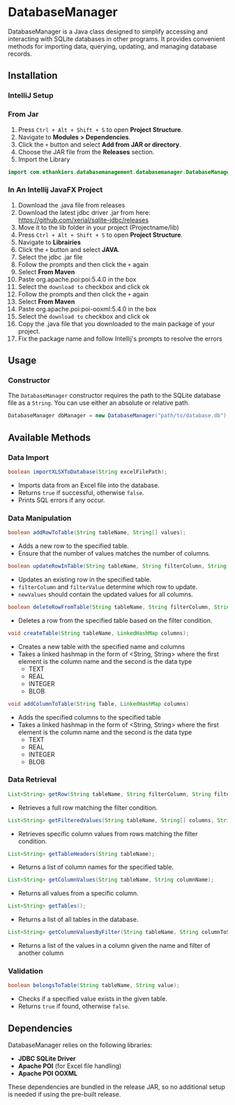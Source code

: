 # DatabaseManager

DatabaseManager is a Java class designed to simplify accessing and interacting with SQLite databases in other programs. It provides convenient methods for importing data, querying, updating, and managing database records.

## Installation

### IntelliJ Setup
### From Jar
1. Press `Ctrl + Alt + Shift + S` to open **Project Structure**.
2. Navigate to **Modules > Dependencies**.
3. Click the `+` button and select **Add from JAR or directory**.
4. Choose the JAR file from the **Releases** section.
5. Import the Library

```java
import com.ethankiers.databasemanagement.databasemanager.DatabaseManager;
```

### In An Intellij JavaFX Project
1. Download the .java file from releases
2. Download the latest jdbc driver .jar from here: https://github.com/xerial/sqlite-jdbc/releases
3. Move it to the lib folder in your project (Projectname/lib)
4. Press `Ctrl + Alt + Shift + S` to open **Project Structure**.
5. Navigate to **Librairies**
6. Click the `+` button and select **JAVA**.
7. Select the jdbc .jar file
8. Follow the prompts and then click the `+` again
9. Select **From Maven**
10. Paste org.apache.poi:poi:5.4.0 in the box
11. Select the `download to` checkbox and click ok
12. Follow the prompts and then click the `+` again
13. Select **From Maven**
14. Paste org.apache.poi:poi-ooxml:5.4.0 in the box
15. Select the `download to` checkbox and click ok
16. Copy the .java file that you downloaded to the main package of your project.
17. Fix the package name and follow Intellij's prompts to resolve the errors

## Usage

### Constructor
The `DatabaseManager` constructor requires the path to the SQLite database file as a `String`. You can use either an absolute or relative path.

```java
DatabaseManager dbManager = new DatabaseManager("path/to/database.db");
```

## Available Methods

### Data Import
```java
boolean importXLSXToDatabase(String excelFilePath);
```
- Imports data from an Excel file into the database.
- Returns `true` if successful, otherwise `false`.
- Prints SQL errors if any occur.

### Data Manipulation
```java
boolean addRowToTable(String tableName, String[] values);
```
- Adds a new row to the specified table.
- Ensure that the number of values matches the number of columns.

```java
boolean updateRowInTable(String tableName, String filterColumn, String filterValue, List<String> newValues);
```
- Updates an existing row in the specified table.
- `filterColumn` and `filterValue` determine which row to update.
- `newValues` should contain the updated values for all columns.

```java
boolean deleteRowFromTable(String tableName, String filterColumn, String filterValue);
```
- Deletes a row from the specified table based on the filter condition.

```java
void createTable(String tableName, LinkedHashMap columns);
```
- Creates a new table with the specified name and columns
- Takes a linked hashmap in the form of <String, String> where the first element is the column name and the second is the data type
  - TEXT
  - REAL
  - INTEGER
  - BLOB

 ```java
void addColumnToTable(String Table, LinkedHashMap columns)
```
- Adds the specified columns to the specified table
- Takes a linked hashmap in the form of <String, String> where the first element is the column name and the second is the data type
  - TEXT
  - REAL
  - INTEGER
  - BLOB
 
### Data Retrieval
```java
List<String> getRow(String tableName, String filterColumn, String filterValue);
```
- Retrieves a full row matching the filter condition.

```java
List<String> getFilteredValues(String tableName, String[] columns, String filterColumn, String filterValue);
```
- Retrieves specific column values from rows matching the filter condition.

```java
List<String> getTableHeaders(String tableName);
```
- Returns a list of column names for the specified table.

```java
List<String> getColumnValues(String tableName, String columnName);
```
- Returns all values from a specific column.

```java
List<String> getTables();
```
- Returns a list of all tables in the database.

```java
List<String> getColumnValuesByFilter(String tableName, String columnToSelect, String filterColumn, String filterValue);
```
- Returns a list of the values in a column given the name and filter of another column

### Validation
```java
boolean belongsToTable(String tableName, String value);
```
- Checks if a specified value exists in the given table.
- Returns `true` if found, otherwise `false`.

## Dependencies
DatabaseManager relies on the following libraries:
- **JDBC SQLite Driver**
- **Apache POI** (for Excel file handling)
- **Apache POI OOXML**

These dependencies are bundled in the release JAR, so no additional setup is needed if using the pre-built release.


